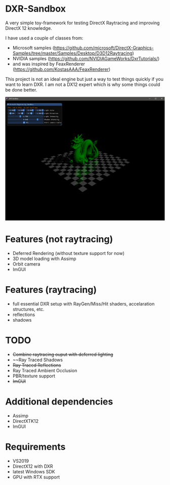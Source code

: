 # DXR-Sandbox
A very simple toy-framework for testing DirectX Raytracing and improving DirectX 12 knowledge.

I have used a couple of classes from:
- Microsoft samples (https://github.com/microsoft/DirectX-Graphics-Samples/tree/master/Samples/Desktop/D3D12Raytracing)
- NVIDIA samples (https://github.com/NVIDIAGameWorks/DxrTutorials/) 
- and was inspired by FeaxRenderer (https://github.com/KostasAAA/FeaxRenderer)

This project is not an ideal engine but just a way to test things quickly if you want to learn DXR. I am not a DX12 expert which is why some things could be done better.

![picture](screenshots/DXRS_Shadows.png)

# Features (not raytracing)
- Deferred Rendering (without texture support for now)
- 3D model loading with Assimp
- Orbit camera
- ImGUI

# Features (raytracing)
- full essential DXR setup with RayGen/Miss/Hit shaders, accelaration structures, etc.
- reflections 
- shadows

# TODO 
- ~~Combine raytracing ouput with deferred lighting~~
- ~~Ray Traced Shadows
- ~~Ray Traced Reflections~~
- Ray Traced Ambient Occlusion
- PBR/texture support
- ~~ImGUI~~

# Additional dependencies
- Assimp
- DirectXTK12
- ImGUI

# Requirements
- VS2019
- DirectX12 with DXR
- latest Windows SDK
- GPU with RTX support
